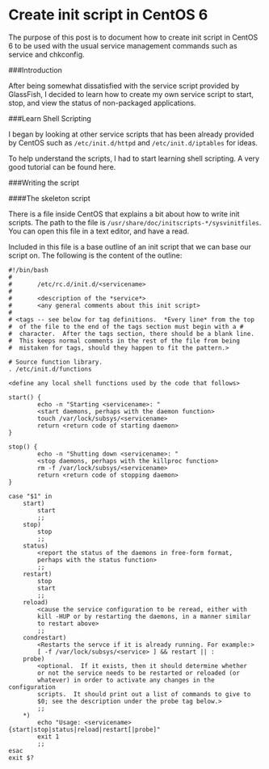 # Create init script in CentOS 6

The purpose of this post is to document how to create init script in CentOS 6 to be used with the usual service management commands such as service and chkconfig.

###Introduction

After being somewhat dissatisfied with the service script provided by GlassFish, I decided to learn how to create my own service script to start, stop, and view the status of non-packaged applications.

###Learn Shell Scripting

I began by looking at other service scripts that has been already provided by CentOS such as `/etc/init.d/httpd` and `/etc/init.d/iptables` for ideas.

To help understand the scripts, I had to start learning shell scripting.  A very good tutorial can be found here.

###Writing the script

####The skeleton script

There is a file inside CentOS that explains a bit about how to write init scripts.  The path to the file is `/usr/share/doc/initscripts-*/sysvinitfiles`.  You can open this file in a text editor, and have a read.

Included in this file is a base outline of an init script that we can base our script on.  The following is the content of the outline:

```
#!/bin/bash
#
#       /etc/rc.d/init.d/<servicename>
#
#       <description of the *service*>
#       <any general comments about this init script>
#
# <tags -- see below for tag definitions.  *Every line* from the top
#  of the file to the end of the tags section must begin with a #
#  character.  After the tags section, there should be a blank line.
#  This keeps normal comments in the rest of the file from being
#  mistaken for tags, should they happen to fit the pattern.>

# Source function library.
. /etc/init.d/functions

<define any local shell functions used by the code that follows>

start() {
        echo -n "Starting <servicename>: "
        <start daemons, perhaps with the daemon function>
        touch /var/lock/subsys/<servicename>
        return <return code of starting daemon>
}

stop() {
        echo -n "Shutting down <servicename>: "
        <stop daemons, perhaps with the killproc function>
        rm -f /var/lock/subsys/<servicename>
        return <return code of stopping daemon>
}

case "$1" in
    start)
        start
        ;;
    stop)
        stop
        ;;
    status)
        <report the status of the daemons in free-form format,
        perhaps with the status function>
        ;;
    restart)
        stop
        start
        ;;
    reload)
        <cause the service configuration to be reread, either with
        kill -HUP or by restarting the daemons, in a manner similar
        to restart above>
        ;;
    condrestart)
        <Restarts the servce if it is already running. For example:>
        [ -f /var/lock/subsys/<service> ] && restart || :
    probe)
        <optional.  If it exists, then it should determine whether
        or not the service needs to be restarted or reloaded (or
        whatever) in order to activate any changes in the configuration
        scripts.  It should print out a list of commands to give to
        $0; see the description under the probe tag below.>
        ;;
    *)
        echo "Usage: <servicename> {start|stop|status|reload|restart[|probe]"
        exit 1
        ;;
esac
exit $?
```
